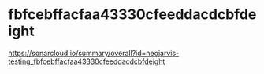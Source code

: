 # fbfcebffacfaa43330cfeeddacdcbfdeight
https://sonarcloud.io/summary/overall?id=neojarvis-testing_fbfcebffacfaa43330cfeeddacdcbfdeight
